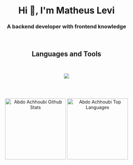 <h1 align="center">Hi 👋, I'm Matheus Levi</h1>
<h3 align="center">A backend developer with frontend knowledge</h3>
<br>

<h2 align="center">Languages and Tools</h2>

<br>
<p align="center">
  <a href="https://skillicons.dev">
    <img src="https://skillicons.dev/icons?i=babel,bash,bootstrap,bun,c,css,docker,express,flask,git,github,go,html,js,kubernetes,linux,md,mongodb,mysql,nestjs,nextjs,nginx,nodejs,php,postgres,postman,prisma,py,react,redux,regex,sqlite,styledcomponents,sklearn,sequelize,ts,vercel,vite,vscode,webpack&perline=12" />
  </a>
</p>

<br><br>

<div align="center">
    <img height="190em" src="https://github-readme-stats.vercel.app/api?username=mathesu-veli&include_all_commits=true&count_private=true&show_icons=true&line_height=30&title_color=CDB4DB&icon_color=CDB4DB&text_color=D3D3D3&bg_color=0A0A0A" alt="Abdo Achhoubi Github Stats">
    <img height="190em" src="https://github-readme-stats.vercel.app/api/top-langs/?username=mathesu-veli&layout=compact&&include_all_commits=true&count_private=false&line_height=30&title_color=CDB4DB&icon_color=CDB4DB&text_color=D3D3D3&bg_color=0A0A0A" alt="Abdo Achhoubi Top Languages"/>
</div>
